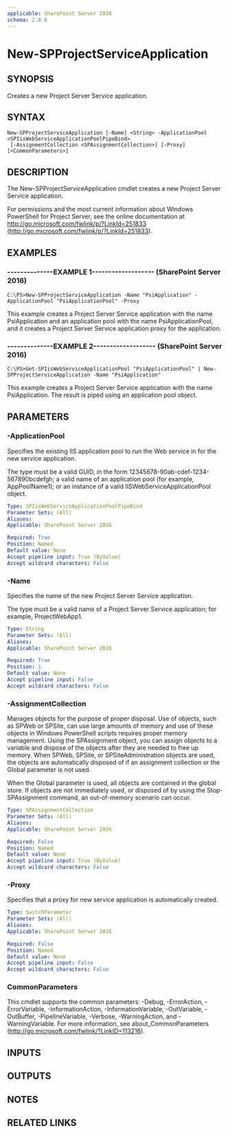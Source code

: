 ```yaml
---
applicable: SharePoint Server 2016
schema: 2.0.0
---
```


# New-SPProjectServiceApplication

## SYNOPSIS
Creates a new Project Server Service application.

## SYNTAX

```
New-SPProjectServiceApplication [-Name] <String> -ApplicationPool <SPIisWebServiceApplicationPoolPipeBind>
 [-AssignmentCollection <SPAssignmentCollection>] [-Proxy] [<CommonParameters>]
```

## DESCRIPTION
The New-SPProjectServiceApplication cmdlet creates a new Project Server Service application.

For permissions and the most current information about Windows PowerShell for Project Server, see the online documentation at http://go.microsoft.com/fwlink/p/?LinkId=251833 (http://go.microsoft.com/fwlink/p/?LinkId=251833).

## EXAMPLES

### --------------EXAMPLE 1------------------- (SharePoint Server 2016)
```
C:\PS>New-SPProjectServiceApplication -Name "PsiApplication" -ApplicationPool "PsiApplicationPool" -Proxy
```

This example creates a Project Server Service application with the name PsiApplication and an application pool with the name PsiApplicationPool, and it creates a Project Server Service application proxy for the application.

### --------------EXAMPLE 2------------------- (SharePoint Server 2016)
```
C:\PS>Get-SPIisWebServiceApplicationPool "PsiApplicationPool" | New-SPProjectServiceApplication -Name "PsiApplication"
```

This example creates a Project Server Service application with the name PsiApplication.
The result is piped using an application pool object.

## PARAMETERS

### -ApplicationPool
Specifies the existing IIS application pool to run the Web service in for the new service application.

The type must be a valid GUID, in the form 12345678-90ab-cdef-1234-567890bcdefgh; a valid name of an application pool (for example, AppPoolName1); or an instance of a valid IISWebServiceApplicationPool object.

```yaml
Type: SPIisWebServiceApplicationPoolPipeBind
Parameter Sets: (All)
Aliases: 
Applicable: SharePoint Server 2016

Required: True
Position: Named
Default value: None
Accept pipeline input: True (ByValue)
Accept wildcard characters: False
```

### -Name
Specifies the name of the new Project Server Service application.

The type must be a valid name of a Project Server Service application; for example, ProjectWebApp1.

```yaml
Type: String
Parameter Sets: (All)
Aliases: 
Applicable: SharePoint Server 2016

Required: True
Position: 1
Default value: None
Accept pipeline input: False
Accept wildcard characters: False
```

### -AssignmentCollection
Manages objects for the purpose of proper disposal.
Use of objects, such as SPWeb or SPSite, can use large amounts of memory and use of these objects in Windows PowerShell scripts requires proper memory management.
Using the SPAssignment object, you can assign objects to a variable and dispose of the objects after they are needed to free up memory.
When SPWeb, SPSite, or SPSiteAdministration objects are used, the objects are automatically disposed of if an assignment collection or the Global parameter is not used.

When the Global parameter is used, all objects are contained in the global store.
If objects are not immediately used, or disposed of by using the Stop-SPAssignment command, an out-of-memory scenario can occur.

```yaml
Type: SPAssignmentCollection
Parameter Sets: (All)
Aliases: 
Applicable: SharePoint Server 2016

Required: False
Position: Named
Default value: None
Accept pipeline input: True (ByValue)
Accept wildcard characters: False
```

### -Proxy
Specifies that a proxy for new service application is automatically created.

```yaml
Type: SwitchParameter
Parameter Sets: (All)
Aliases: 
Applicable: SharePoint Server 2016

Required: False
Position: Named
Default value: None
Accept pipeline input: False
Accept wildcard characters: False
```

### CommonParameters
This cmdlet supports the common parameters: -Debug, -ErrorAction, -ErrorVariable, -InformationAction, -InformationVariable, -OutVariable, -OutBuffer, -PipelineVariable, -Verbose, -WarningAction, and -WarningVariable. For more information, see about_CommonParameters (http://go.microsoft.com/fwlink/?LinkID=113216).

## INPUTS

## OUTPUTS

## NOTES

## RELATED LINKS

